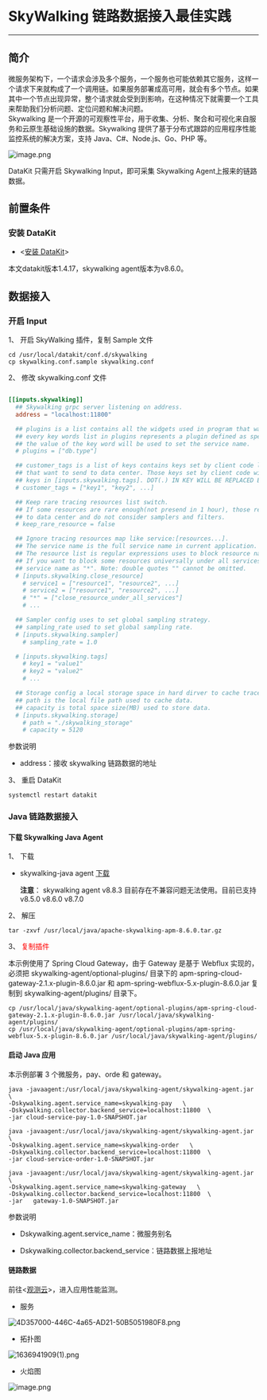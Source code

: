 # SkyWalking 链路数据接入最佳实践
---

## 简介

微服务架构下，一个请求会涉及多个服务，一个服务也可能依赖其它服务，这样一个请求下来就构成了一个调用链。如果服务部署成高可用，就会有多个节点。如果其中一个节点出现异常，整个请求就会受到到影响，在这种情况下就需要一个工具来帮助我们分析问题、定位问题和解决问题。<br />        Skywalking 是一个开源的可观察性平台，用于收集、分析、聚合和可视化来自服务和云原生基础设施的数据。Skywalking 提供了基于分布式跟踪的应用程序性能监控系统的解决方案，支持 Java、C#、Node.js、Go、PHP 等。

![image.png](../images/swarm-bee-12.png)

DataKit 只需开启 Skywalking Input，即可采集 Skywalking Agent上报来的链路数据。

## 前置条件
### 安装 DataKit

- <[安装 DataKit](/datakit/datakit-install/)>

本文datakit版本1.4.17，skywalking agent版本为v8.6.0。

## 数据接入

### 开启 Input

1、 开启 SkyWalking 插件，复制 Sample 文件

```shell
cd /usr/local/datakit/conf.d/skywalking
cp skywalking.conf.sample skywalking.conf
```

2、 修改 skywalking.conf 文件

```toml

[[inputs.skywalking]]
  ## Skywalking grpc server listening on address.
  address = "localhost:11800"

  ## plugins is a list contains all the widgets used in program that want to be regarded as service.
  ## every key words list in plugins represents a plugin defined as special tag by skywalking.
  ## the value of the key word will be used to set the service name.
  # plugins = ["db.type"]

  ## customer_tags is a list of keys contains keys set by client code like span.SetTag(key, value)
  ## that want to send to data center. Those keys set by client code will take precedence over
  ## keys in [inputs.skywalking.tags]. DOT(.) IN KEY WILL BE REPLACED BY DASH(_) WHEN SENDING.
  # customer_tags = ["key1", "key2", ...]

  ## Keep rare tracing resources list switch.
  ## If some resources are rare enough(not presend in 1 hour), those resource will always send
  ## to data center and do not consider samplers and filters.
  # keep_rare_resource = false

  ## Ignore tracing resources map like service:[resources...].
  ## The service name is the full service name in current application.
  ## The resource list is regular expressions uses to block resource names.
  ## If you want to block some resources universally under all services, you can set the
  ## service name as "*". Note: double quotes "" cannot be omitted.
  # [inputs.skywalking.close_resource]
    # service1 = ["resource1", "resource2", ...]
    # service2 = ["resource1", "resource2", ...]
    # "*" = ["close_resource_under_all_services"]
    # ...

  ## Sampler config uses to set global sampling strategy.
  ## sampling_rate used to set global sampling rate.
  # [inputs.skywalking.sampler]
    # sampling_rate = 1.0

  # [inputs.skywalking.tags]
    # key1 = "value1"
    # key2 = "value2"
    # ...

  ## Storage config a local storage space in hard dirver to cache trace data.
  ## path is the local file path used to cache data.
  ## capacity is total space size(MB) used to store data.
  # [inputs.skywalking.storage]
    # path = "./skywalking_storage"
    # capacity = 5120

```
参数说明

- address：接收 skywalking 链路数据的地址

3、 重启 DataKit

```shell
systemctl restart datakit
```

### Java 链路数据接入

#### 下载 Skywalking Java Agent

1、 下载
- skywalking-java agent [下载](https://archive.apache.org/dist/skywalking/8.6.0/apache-skywalking-apm-8.6.0.tar.gz)

   **注意**： skywalking agent v8.8.3 目前存在不兼容问题无法使用。目前已支持 v8.5.0 v8.6.0 v8.7.0

2、 解压

```shell
tar -zxvf /usr/local/java/apache-skywalking-apm-8.6.0.tar.gz 
```

3、 <font color="red" >复制插件</font>

本示例使用了 Spring Cloud Gateway，由于 Gateway 是基于 Webflux 实现的，必须把 skywalking-agent/optional-plugins/ 目录下的 apm-spring-cloud-gateway-2.1.x-plugin-8.6.0.jar 和 apm-spring-webflux-5.x-plugin-8.6.0.jar 复制到 skywalking-agent/plugins/ 目录下。

```shell
cp /usr/local/java/skywalking-agent/optional-plugins/apm-spring-cloud-gateway-2.1.x-plugin-8.6.0.jar /usr/local/java/skywalking-agent/plugins/
cp /usr/local/java/skywalking-agent/optional-plugins/apm-spring-webflux-5.x-plugin-8.6.0.jar /usr/local/java/skywalking-agent/plugins/
```

#### 启动 Java 应用

本示例部署 3 个微服务，pay、orde 和 gateway。

```shell
java -javaagent:/usr/local/java/skywalking-agent/skywalking-agent.jar \
-Dskywalking.agent.service_name=skywalking-pay   \
-Dskywalking.collector.backend_service=localhost:11800  \
-jar cloud-service-pay-1.0-SNAPSHOT.jar 
```

```shell
java -javaagent:/usr/local/java/skywalking-agent/skywalking-agent.jar \
-Dskywalking.agent.service_name=skywalking-order   \
-Dskywalking.collector.backend_service=localhost:11800  \
-jar cloud-service-order-1.0-SNAPSHOT.jar
```

```shell
java -javaagent:/usr/local/java/skywalking-agent/skywalking-agent.jar \
-Dskywalking.agent.service_name=skywalking-gateway   \
-Dskywalking.collector.backend_service=localhost:11800  \
-jar   gateway-1.0-SNAPSHOT.jar
```

参数说明

- Dskywalking.agent.service_name：微服务别名

- Dskywalking.collector.backend_service：链路数据上报地址
#### 链路数据

前往<[观测云](https://console.guance.com/)>，进入应用性能监测。

- 服务

![4D357000-446C-4a65-AD21-50B5051980F8.png](../images/skywalking-1.png)

- 拓扑图

![1636941909(1).png](../images/skywalking-2.png)

- 火焰图

![image.png](../images/skywalking-3.png)

